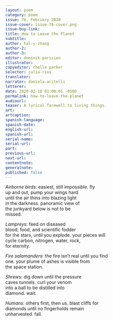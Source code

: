 ```yaml
---
layout: poem
category: poem
issue: 76, February 2020
issue-cover: issue-76-cover.png
issue-buy-link:
title: How to Leave the Planet
subtitle:
author: hal-y-zhang
author-2:
author-3:
editor: dominik-parisien
illustrator:
copyeditor: chelle-parker
selector: julia-rios
translator:
narrator: daniela-acitelli
letterer:
date: 2020-02-18 01:00:01 -0500
permalink: how-to-leave-the-planet
audiourl:
teaser: A lyrical farewell to living things.
art:
artcaption:
spanish-language:
spanish-date:
english-url:
spanish-url:
serial-name:
serial-url:
part:
previous-url:
next-url:
contentnote:
generalnote:
published: false
---
```

_Airborne birds_: easiest, still impossible. fly<br/>
up and out, pump your wings hard<br/>
until the air thins into blazing light<br/>
in the darkness. panoramic view of<br/>
the junkyard below is not to be<br/>
missed.

_Lampreys_: feed on diseased<br/>
blood, food, and scientific fodder<br/>
for the stars, until you explode. your pieces will<br/>
cycle carbon, nitrogen, water, rock,<br/>
for eternity.

_Fire salamanders_: the fire isn’t real until you find<br/>
one. your plume of ashes is visible from<br/>
the space station.

_Shrews_: dig down until the pressure<br/>
caves tunnels. curl your venom<br/>
into a ball to be distilled into<br/>
diamond. wait.

_Humans_: others first, then us. blast cliffs for<br/>
diamonds until no fingerholds remain<br/>
unharvested. fall.
